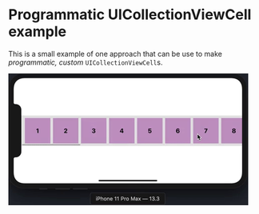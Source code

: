 # Programmatic UICollectionViewCell example


This is a small example of one approach that can be use to make _programmatic, custom_ `UICollectionViewCell`s.

![scrolling](scrolling.gif)

